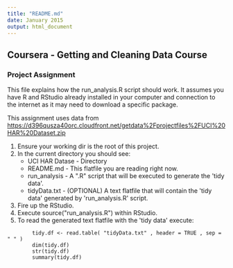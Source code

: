 ```yaml
---
title: "README.md"
date: January 2015
output: html_document
---
```


## Coursera - Getting and Cleaning Data Course 
### Project Assignment

This file explains how the run_analysis.R script should work.
It assumes you have R and RStudio already installed in your computer and connection to the internet as it may need to download a specific package.

This assignment uses data from <https://d396qusza40orc.cloudfront.net/getdata%2Fprojectfiles%2FUCI%20HAR%20Dataset.zip>


1) Ensure your working dir is the root of this project.
2) In the current directory you should see:
    - UCI HAR Datase - Directory
    - README.md - This flatfile you are reading right now.
    - run_analysis - A ".R" script that will be executed to generate the 'tidy data'. 
    - tidyData.txt - (OPTIONAL) A text flatfile that will contain the 'tidy data' generated by 'run_analysis.R' script.
3) Fire up the RStudio.
4) Execute source("run_analysis.R") within RStudio.  
5) To read the generated text flatfile with the 'tidy data' execute:

```
        tidy.df <- read.table( "tidyData.txt" , header = TRUE , sep = " " )
        dim(tidy.df)
        str(tidy.df)
        summary(tidy.df)
``` 
